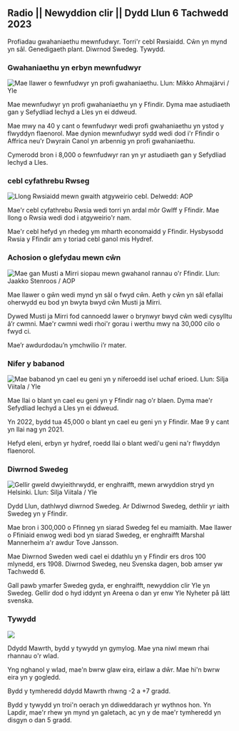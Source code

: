 ## Radio || Newyddion clir || Dydd Llun 6 Tachwedd 2023

Profiadau gwahaniaethu mewnfudwyr. Torri'r cebl Rwsiaidd. Cŵn yn mynd yn sâl. Genedigaeth plant. Diwrnod Swedeg. Tywydd.

### Gwahaniaethu yn erbyn mewnfudwyr

![Mae llawer o fewnfudwyr yn profi gwahaniaethu. Llun: Mikko Ahmajärvi / Yle](https://images.cdn.yle.fi/image/upload/c_crop,h_2485,w_4419,x_0,y_114/ar_1.77777777777777,c_fill,g_faces,h_100,c_fill,g_faces,h_670,c_fill,g_faces,h_620.q_auto:eco/f_auto/fl_lossy/v1698074800/39-115894164df61298ec3e)

Mae mewnfudwyr yn profi gwahaniaethu yn y Ffindir. Dyma mae astudiaeth gan y Sefydliad Iechyd a Lles yn ei ddweud.

Mae mwy na 40 y cant o fewnfudwyr wedi profi gwahaniaethu yn ystod y flwyddyn flaenorol. Mae dynion mewnfudwyr sydd wedi dod i'r Ffindir o Affrica neu'r Dwyrain Canol yn arbennig yn profi gwahaniaethu.

Cymerodd bron i 8,000 o fewnfudwyr ran yn yr astudiaeth gan y Sefydliad Iechyd a Lles.

### cebl cyfathrebu Rwseg

![Llong Rwsiaidd mewn gwaith atgyweirio cebl. Delwedd: AOP](https://images.cdn.yle.fi/image/upload/c_crop,h_3283,w_5838,x_0,y_380/ar_1.777777777777777,c_fill,g_faces,h_675,w_pr_co/toe:h_675,w_1200.:/f_auto/fl_lossy/v1699268142/39-11962776548c5acae94c)

Mae'r cebl cyfathrebu Rwsia wedi torri yn ardal môr Gwlff y Ffindir. Mae llong o Rwsia wedi dod i atgyweirio'r nam.

Mae'r cebl hefyd yn rhedeg ym mharth economaidd y Ffindir. Hysbysodd Rwsia y Ffindir am y toriad cebl ganol mis Hydref.

### Achosion o glefydau mewn cŵn

![Mae gan Musti a Mirri siopau mewn gwahanol rannau o'r Ffindir. Llun: Jaakko Stenroos / AOP](https://images.cdn.yle.fi/image/upload/c_crop,h_2746,w_4883,x_0,y_452/ar_1.77777777777777,c_fill,g_faces,h_175,c_fill,g_faces,h_670.q_auto:eco/f_auto/fl_lossy/v1699194714/39-11960056547a6fe024cd)

Mae llawer o gŵn wedi mynd yn sâl o fwyd cŵn. Aeth y cŵn yn sâl efallai oherwydd eu bod yn bwyta bwyd cŵn Musti ja Mirri.

Dywed Musti ja Mirri fod cannoedd lawer o brynwyr bwyd cŵn wedi cysylltu â’r cwmni. Mae'r cwmni wedi rhoi'r gorau i werthu mwy na 30,000 cilo o fwyd ci.

Mae’r awdurdodau’n ymchwilio i’r mater.

### Nifer y babanod

![Mae babanod yn cael eu geni yn y niferoedd isel uchaf erioed. Llun: Silja Viitala / Yle](https://images.cdn.yle.fi/image/upload/c_crop,h_2812,w_5000,x_0,y_233/ar_1.77777777777777,c_fill,g_faces,h_670.w/q_auto:eco/f_auto/fl_lossy/v1697805617/39-1189261653274b0907f5)

Mae llai o blant yn cael eu geni yn y Ffindir nag o'r blaen. Dyma mae'r Sefydliad Iechyd a Lles yn ei ddweud.

Yn 2022, bydd tua 45,000 o blant yn cael eu geni yn y Ffindir. Mae 9 y cant yn llai nag yn 2021.

Hefyd eleni, erbyn yr hydref, roedd llai o blant wedi'u geni na'r flwyddyn flaenorol.

### Diwrnod Swedeg

![Gellir gweld dwyieithrwydd, er enghraifft, mewn arwyddion stryd yn Helsinki. Llun: Silja Viitala / Yle](https://images.cdn.yle.fi/image/upload/c_crop,h_2813,w_5000,x_0,y_0/ar_1.7777777777777,c_fill,g_faces,h_675,w_1rq_auto:eco/f_auto/fl_lossy/v1615970514/39-7850546051bda715b05)

Dydd Llun, dathlwyd diwrnod Swedeg. Ar Ddiwrnod Swedeg, dethlir yr iaith Swedeg yn y Ffindir.

Mae bron i 300,000 o Ffinneg yn siarad Swedeg fel eu mamiaith. Mae llawer o Ffiniaid enwog wedi bod yn siarad Swedeg, er enghraifft Marshal Mannerheim a'r awdur Tove Jansson.

Mae Diwrnod Sweden wedi cael ei ddathlu yn y Ffindir ers dros 100 mlynedd, ers 1908. Diwrnod Swedeg, neu Svenska dagen, bob amser yw Tachwedd 6.

Gall pawb ymarfer Swedeg gyda, er enghraifft, newyddion clir Yle yn Swedeg. Gellir dod o hyd iddynt yn Areena o dan yr enw Yle Nyheter på lätt svenska.

### Tywydd

![](https://images.cdn.yle.fi/image/upload/c_crop,h_1080,w_1919,x_0,y_0/ar_1.777777777777777,c_fill,g_faces,h_675,w_1200/0q/dpr_1f_auto/fl_lossy/v1699290254/39-119671665491c7602c1a)

Ddydd Mawrth, bydd y tywydd yn gymylog. Mae yna niwl mewn rhai rhannau o'r wlad.

Yng nghanol y wlad, mae'n bwrw glaw eira, eirlaw a dŵr. Mae hi'n bwrw eira yn y gogledd.

Bydd y tymheredd ddydd Mawrth rhwng -2 a +7 gradd.

Bydd y tywydd yn troi'n oerach yn ddiweddarach yr wythnos hon. Yn Lapdir, mae'r rhew yn mynd yn galetach, ac yn y de mae'r tymheredd yn disgyn o dan 5 gradd.